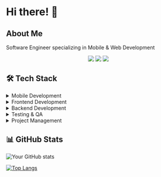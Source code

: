 # Hi there! 👋

## About Me
Software Engineer specializing in Mobile & Web Development

<div align="center">
  <img src="https://img.shields.io/badge/Mobile-Development-blue"/>
  <img src="https://img.shields.io/badge/Web-Development-green"/>
  <img src="https://img.shields.io/badge/Full%20Stack-Developer-red"/>
</div>

## 🛠 Tech Stack

<details>
<summary>Mobile Development</summary>

![React Native](https://img.shields.io/badge/React_Native-20232A?style=for-the-badge&logo=react&logoColor=61DAFB)
![Ionic](https://img.shields.io/badge/Ionic-3880FF?style=for-the-badge&logo=ionic&logoColor=white)
![Capacitor](https://img.shields.io/badge/Capacitor-119EFF?style=for-the-badge&logo=Capacitor&logoColor=white)
![Cordova](https://img.shields.io/badge/Cordova-35434F?style=for-the-badge&logo=apache-cordova&logoColor=E8E8E8)
</details>

<details>
<summary>Frontend Development</summary>

![React](https://img.shields.io/badge/React-20232A?style=for-the-badge&logo=react&logoColor=61DAFB)
![Next.js](https://img.shields.io/badge/Next.js-000000?style=for-the-badge&logo=next.js&logoColor=white)
![Angular](https://img.shields.io/badge/Angular-DD0031?style=for-the-badge&logo=angular&logoColor=white)
![Remix](https://img.shields.io/badge/Remix-000000?style=for-the-badge&logo=remix&logoColor=white)
</details>

<details>
<summary>Backend Development</summary>

![Node.js](https://img.shields.io/badge/Node.js-339933?style=for-the-badge&logo=node.js&logoColor=white)
![Express.js](https://img.shields.io/badge/Express.js-000000?style=for-the-badge&logo=express&logoColor=white)
![Django](https://img.shields.io/badge/Django-092E20?style=for-the-badge&logo=django&logoColor=white)
![GraphQL](https://img.shields.io/badge/GraphQL-E10098?style=for-the-badge&logo=graphql&logoColor=white)
![NestJS](https://img.shields.io/badge/NestJS-E0234E?style=for-the-badge&logo=nestjs&logoColor=white)
</details>

<details>
<summary>Testing & QA</summary>

![Postman](https://img.shields.io/badge/Postman-FF6C37?style=for-the-badge&logo=postman&logoColor=white)
![Insomnia](https://img.shields.io/badge/Insomnia-5849BE?style=for-the-badge&logo=insomnia&logoColor=white)
![Selenium](https://img.shields.io/badge/Selenium-43B02A?style=for-the-badge&logo=selenium&logoColor=white)
![TestRail](https://img.shields.io/badge/TestRail-65C179?style=for-the-badge&logo=test-rail&logoColor=white)
</details>

<details>
<summary>Project Management</summary>

![Jira](https://img.shields.io/badge/Jira-0052CC?style=for-the-badge&logo=jira&logoColor=white)
![Linear](https://img.shields.io/badge/Linear-5E6AD2?style=for-the-badge&logo=linear&logoColor=white)
![ClickUp](https://img.shields.io/badge/ClickUp-7B68EE?style=for-the-badge&logo=clickup&logoColor=white)
![Zoho](https://img.shields.io/badge/Zoho-C01F27?style=for-the-badge&logo=zoho&logoColor=white)
</details>


## 📊 GitHub Stats
![Your GitHub stats](https://github-readme-stats.vercel.app/api?username=YOURUSERNAME&show_icons=true&theme=radical)

[![Top Langs](https://github-readme-stats.vercel.app/api/top-languages/?username=YOURUSERNAME&layout=compact&theme=radical)](https://github.com/anuraghazra/github-readme-stats)

